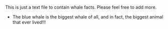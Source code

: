This is just a text file to contain whale facts. Please feel free to add more.

- The blue whale is the biggest whale of all, and in fact, the biggest animal that ever lived!!!
